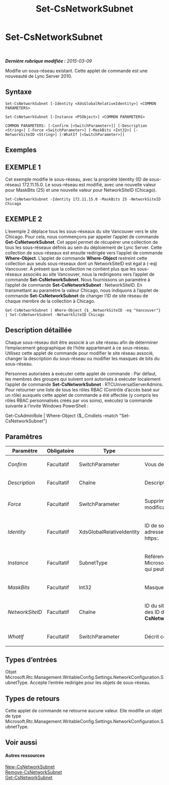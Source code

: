 ﻿---
title: Set-CsNetworkSubnet
TOCTitle: Set-CsNetworkSubnet
ms:assetid: 9e85cdbb-b5fb-48d6-8f95-6e7cba9d9597
ms:mtpsurl: https://technet.microsoft.com/fr-fr/library/Gg412739(v=OCS.15)
ms:contentKeyID: 49298337
ms.date: 05/20/2016
mtps_version: v=OCS.15
ms.translationtype: HT
---

# Set-CsNetworkSubnet

 

_**Dernière rubrique modifiée :** 2015-03-09_

Modifie un sous-réseau existant. Cette applet de commande est une nouveauté de Lync Server 2010.

## Syntaxe

    Set-CsNetworkSubnet [-Identity <XdsGlobalRelativeIdentity>] <COMMON PARAMETERS>

    Set-CsNetworkSubnet [-Instance <PSObject>] <COMMON PARAMETERS>

    COMMON PARAMETERS: [-Confirm [<SwitchParameter>]] [-Description <String>] [-Force <SwitchParameter>] [-MaskBits <Int32>] [-NetworkSiteID <String>] [-WhatIf [<SwitchParameter>]]

## Exemples

## EXEMPLE 1

Cet exemple modifie le sous-réseau, avec la propriété Identity (ID de sous-réseau) 172.11.15.0. Le sous-réseau est modifié, avec une nouvelle valeur pour MaskBits (25) et une nouvelle valeur pour NetworkSiteID (Chicago).

    Set-CsNetworkSubnet -Identity 172.11.15.0 -MaskBits 25 -NetworkSiteID Chicago

## EXEMPLE 2

L’exemple 2 déplace tous les sous-réseaux du site Vancouver vers le site Chicago. Pour cela, nous commençons par appeler l’applet de commande **Get-CsNetworkSubnet**. Cet appel permet de récupérer une collection de tous les sous-réseaux définis au sein du déploiement de Lync Server. Cette collection de sous-réseaux est ensuite redirigée vers l’applet de commande **Where-Object**. L’applet de commande **Where-Object** restreint cette collection aux seuls sous-réseaux dont un NetworkSiteID est égal à (-eq) Vancouver. À présent que la collection ne contient plus que les sous-réseaux associés au site Vancouver, nous la redirigeons vers l’applet de commande **Set-CsNetworkSubnet**. Nous fournissons un paramètre à l’applet de commande **Set-CsNetworkSubnet** : NetworkSiteID. En transmettant au paramètre la valeur Chicago, nous indiquons à l’applet de commande **Set-CsNetworkSubnet** de changer l’ID de site réseau de chaque membre de la collection à Chicago.

    Get-CsNetworkSubnet | Where-Object {$_.NetworkSiteID -eq "Vancouver"} | Set-CsNetworkSubnet -NetworkSiteID Chicago

## Description détaillée

Chaque sous-réseau doit être associé à un site réseau afin de déterminer l’emplacement géographique de l’hôte appartenant à ce sous-réseau. Utilisez cette applet de commande pour modifier le site réseau associé, changer la description du sous-réseau ou modifier les masques de bits du sous-réseau.

Personnes autorisées à exécuter cette applet de commande : Par défaut, les membres des groupes qui suivent sont autorisés à exécuter localement l’applet de commande **Set-CsNetworkSubnet** : RTCUniversalServerAdmins. Pour retourner une liste de tous les rôles RBAC (Contrôle d’accès basé sur un rôle) auxquels cette applet de commande a été affectée (y compris les rôles RBAC personnalisés créés par vos soins), exécutez la commande suivante à l’invite Windows PowerShell :

Get-CsAdminRole | Where-Object {$\_.Cmdlets –match "Set-CsNetworkSubnet"}

## Paramètres


<table>
<colgroup>
<col style="width: 25%" />
<col style="width: 25%" />
<col style="width: 25%" />
<col style="width: 25%" />
</colgroup>
<thead>
<tr class="header">
<th>Paramètre</th>
<th>Obligatoire</th>
<th>Type</th>
<th>Description</th>
</tr>
</thead>
<tbody>
<tr class="odd">
<td><p><em>Confirm</em></p></td>
<td><p>Facultatif</p></td>
<td><p>SwitchParameter</p></td>
<td><p>Vous demande confirmation avant d’exécuter la commande.</p></td>
</tr>
<tr class="even">
<td><p><em>Description</em></p></td>
<td><p>Facultatif</p></td>
<td><p>Chaîne</p></td>
<td><p>Description du sous-réseau en cours de modification.</p></td>
</tr>
<tr class="odd">
<td><p><em>Force</em></p></td>
<td><p>Facultatif</p></td>
<td><p>SwitchParameter</p></td>
<td><p>Supprime les invites de confirmation qui s’affichent avant d’effectuer des modifications.</p></td>
</tr>
<tr class="even">
<td><p><em>Identity</em></p></td>
<td><p>Facultatif</p></td>
<td><p>XdsGlobalRelativeIdentity</p></td>
<td><p>ID de sous-réseau unique du sous-réseau à modifier. Cette valeur sera soit une adresse IP (comme par exemple 174.11.12.0), soit une URL commençant par http: or https:.</p></td>
</tr>
<tr class="odd">
<td><p><em>Instance</em></p></td>
<td><p>Facultatif</p></td>
<td><p>SubnetType</p></td>
<td><p>Référence à l’objet de sous-réseau à modifier. Cet objet doit être du type Microsoft.Rtc.Management.WritableConfig.Settings.NetworkConfiguration.SubnetType, qui peut être récupéré par l’applet de commande <strong>Get-CsNetworkSubnet</strong>.</p></td>
</tr>
<tr class="even">
<td><p><em>MaskBits</em></p></td>
<td><p>Facultatif</p></td>
<td><p>Int32</p></td>
<td><p>Masque de bits à appliquer au sous-réseau.</p></td>
</tr>
<tr class="odd">
<td><p><em>NetworkSiteID</em></p></td>
<td><p>Facultatif</p></td>
<td><p>Chaîne</p></td>
<td><p>ID du site réseau auquel ce sous-réseau doit être appliqué. Vous pouvez récupérer des ID de site pour votre déploiement en appelant l’applet de commande <strong>Get-CsNetworkSite</strong>.</p></td>
</tr>
<tr class="even">
<td><p><em>WhatIf</em></p></td>
<td><p>Facultatif</p></td>
<td><p>SwitchParameter</p></td>
<td><p>Décrit ce qui se passe si vous exécutez la commande sans l’exécuter réellement.</p></td>
</tr>
</tbody>
</table>


## Types d’entrées

Objet Microsoft.Rtc.Management.WritableConfig.Settings.NetworkConfiguration.SubnetType. Accepte l’entrée redirigée pour les objets de sous-réseau.

## Types de retours

Cette applet de commande ne retourne aucune valeur. Elle modifie un objet de type Microsoft.Rtc.Management.WritableConfig.Settings.NetworkConfiguration.SubnetType.

## Voir aussi

#### Autres ressources

[New-CsNetworkSubnet](new-csnetworksubnet.md)  
[Remove-CsNetworkSubnet](remove-csnetworksubnet.md)  
[Get-CsNetworkSubnet](get-csnetworksubnet.md)

